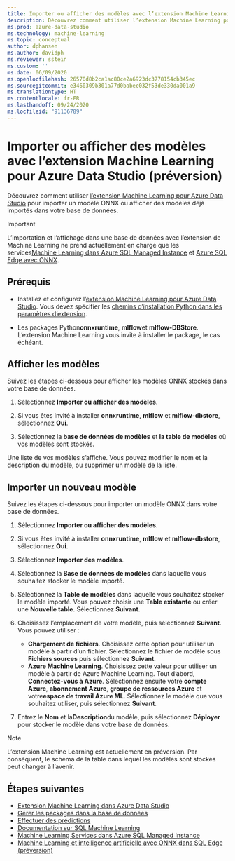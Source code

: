 ```yaml
---
title: Importer ou afficher des modèles avec l’extension Machine Learning
description: Découvrez comment utiliser l’extension Machine Learning pour Azure Data Studio pour importer un modèle ONNX ou afficher des modèles déjà importés dans votre base de données.
ms.prod: azure-data-studio
ms.technology: machine-learning
ms.topic: conceptual
author: dphansen
ms.author: davidph
ms.reviewer: sstein
ms.custom: ''
ms.date: 06/09/2020
ms.openlocfilehash: 26570d8b2ca1ac80ce2a6923dc3778154cb345ec
ms.sourcegitcommit: e3460309b301a77d0babec032f53de330da001a9
ms.translationtype: HT
ms.contentlocale: fr-FR
ms.lasthandoff: 09/24/2020
ms.locfileid: "91136789"
---
```

# <a name="import-or-view-models-with-machine-learning-extension-for-azure-data-studio-preview"></a>Importer ou afficher des modèles avec l’extension Machine Learning pour Azure Data Studio (préversion)

Découvrez comment utiliser [l’extension Machine Learning pour Azure Data Studio](machine-learning-extension.md) pour importer un modèle ONNX ou afficher des modèles déjà importés dans votre base de données.

> [!IMPORTANT]
> L’importation et l’affichage dans une base de données avec l’extension de Machine Learning ne prend actuellement en charge que les services[Machine Learning dans Azure SQL Managed Instance](/azure/azure-sql/managed-instance/machine-learning-services-overview) et [Azure SQL Edge avec ONNX](/azure/azure-sql-edge/onnx-overview).

## <a name="prerequisites"></a>Prérequis

- Installez et configurez l’[extension Machine Learning pour Azure Data Studio](machine-learning-extension.md). Vous devez spécifier les [chemins d’installation Python dans les paramètres d’extension](machine-learning-extension.md#settings).

- Les packages Python**onnxruntime**, **mlflow**et **mlflow-DBStore**. L’extension Machine Learning vous invite à installer le package, le cas échéant.

## <a name="view-models"></a>Afficher les modèles

Suivez les étapes ci-dessous pour afficher les modèles ONNX stockés dans votre base de données.

1. Sélectionnez **Importer ou afficher des modèles**.

1. Si vous êtes invité à installer **onnxruntime**, **mlflow** et **mlflow-dbstore**, sélectionnez **Oui**.

1. Sélectionnez la **base de données de modèles** et **la table de modèles** où vos modèles sont stockés.

Une liste de vos modèles s’affiche. Vous pouvez modifier le nom et la description du modèle, ou supprimer un modèle de la liste.

## <a name="import-a-new-model"></a>Importer un nouveau modèle

Suivez les étapes ci-dessous pour importer un modèle ONNX dans votre base de données.

1. Sélectionnez **Importer ou afficher des modèles**.

1. Si vous êtes invité à installer **onnxruntime**, **mlflow** et **mlflow-dbstore**, sélectionnez **Oui**.

1. Sélectionnez **Importer des modèles**.

1. Sélectionnez la **Base de données de modèles** dans laquelle vous souhaitez stocker le modèle importé.

1. Sélectionnez la **Table de modèles** dans laquelle vous souhaitez stocker le modèle importé. Vous pouvez choisir une **Table existante** ou créer une **Nouvelle table**. Sélectionnez **Suivant**.

1. Choisissez l’emplacement de votre modèle, puis sélectionnez **Suivant**. Vous pouvez utiliser :
    - **Chargement de fichiers**. Choisissez cette option pour utiliser un modèle à partir d’un fichier. Sélectionnez le fichier de modèle sous **Fichiers sources** puis sélectionnez **Suivant**.
    - **Azure Machine Learning**. Choisissez cette valeur pour utiliser un modèle à partir de Azure Machine Learning. Tout d’abord, **Connectez-vous à Azure**. Sélectionnez ensuite votre **compte Azure**, **abonnement Azure**, **groupe de ressources Azure** et votre**espace de travail Azure ML**. Sélectionnez le modèle que vous souhaitez utiliser, puis sélectionnez **Suivant**.

1. Entrez le **Nom** et la**Description**du modèle, puis sélectionnez **Déployer** pour stocker le modèle dans votre base de données.

> [!NOTE]
> L’extension Machine Learning est actuellement en préversion. Par conséquent, le schéma de la table dans lequel les modèles sont stockés peut changer à l’avenir.

## <a name="next-steps"></a>Étapes suivantes

- [Extension Machine Learning dans Azure Data Studio](machine-learning-extension.md)
- [Gérer les packages dans la base de données](machine-learning-extension-manage-packages.md)
- [Effectuer des prédictions](machine-learning-extension-predictions.md)
- [Documentation sur SQL Machine Learning](../../machine-learning/index.yml)
- [Machine Learning Services dans Azure SQL Managed Instance](/azure/azure-sql/managed-instance/machine-learning-services-overview)
- [Machine Learning et intelligence artificielle avec ONNX dans SQL Edge (préversion)](/azure/azure-sql-edge/onnx-overview)
